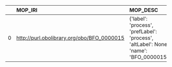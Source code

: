 |    | MOP_IRI                                    | MOP_DESC                                                                              | VIMMP_IRI                                         | VIMMP_DESC          |
|---:|:-------------------------------------------|:--------------------------------------------------------------------------------------|:--------------------------------------------------|:--------------------|
|  0 | http://purl.obolibrary.org/obo/BFO_0000015 | {'label': 'process', 'prefLabel': 'process', 'altLabel': None, 'name': 'BFO_0000015'} | https://emmc.eu/semantics/evmpo/evmpo.ttl#process | {'name': 'process'} |